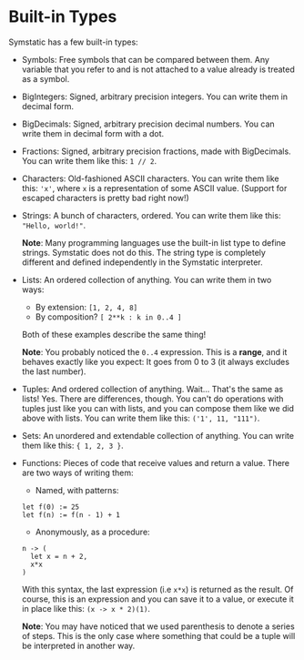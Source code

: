 # Built-in Types

Symstatic has a few built-in types:

- Symbols: Free symbols that can be compared between them. Any variable that you refer to and is not attached to a value already is treated as a symbol.

- BigIntegers: Signed, arbitrary precision integers. You can write them in decimal form.

- BigDecimals: Signed, arbitrary precision decimal numbers. You can write them in decimal form with a dot.

- Fractions: Signed, arbitrary precision fractions, made with BigDecimals. You can write them like this: `1 // 2`.

- Characters: Old-fashioned ASCII characters. You can write them like this: `'x'`, where `x` is a representation of some ASCII value. (Support for escaped characters is pretty bad right now!)

- Strings: A bunch of characters, ordered. You can write them like this: `"Hello, world!"`.
  
  **Note**: Many programming languages use the built-in list type to define strings. Symstatic does not do this. The string type is completely different and defined independently in the Symstatic interpreter.

- Lists: An ordered collection of anything. You can write them in two ways:
  - By extension: `[1, 2, 4, 8]`
  - By composition? `[ 2**k : k in 0..4 ]`

  Both of these examples describe the same thing!
  
  **Note**: You probably noticed the `0..4` expression. This is a **range**, and it behaves exactly like you expect: It goes from 0 to 3 (it always excludes the last number).

- Tuples: And ordered collection of anything. Wait... That's the same as lists! Yes. There are differences, though. You can't do operations with tuples just like you can with lists, and you can compose them like we did above with lists. You can write them like this: `('1', 11, "111")`.

- Sets: An unordered and extendable collection of anything. You can write them like this: `{ 1, 2, 3 }`.

- Functions: Pieces of code that receive values and return a value. There are two ways of writing them:
  - Named, with patterns:
  ```
  let f(0) := 25
  let f(n) := f(n - 1) + 1
  ```
  - Anonymously, as a procedure:
  ```
  n -> (
    let x = n + 2,
    x*x
  )
  ```
  With this syntax, the last expression (i.e `x*x`) is returned as the result. Of course, this is an expression and you can save it to a value, or execute it in place like this: `(x -> x * 2)(1)`.
  
  **Note**: You may have noticed that we used parenthesis to denote a series of steps. This is the only case where something that could be a tuple will be interpreted in another way.
